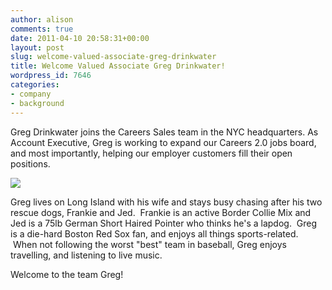 ```yaml
---
author: alison
comments: true
date: 2011-04-10 20:58:31+00:00
layout: post
slug: welcome-valued-associate-greg-drinkwater
title: Welcome Valued Associate Greg Drinkwater!
wordpress_id: 7646
categories:
- company
- background
---
```


Greg Drinkwater joins the Careers Sales team in the NYC headquarters. As Account Executive, Greg is working to expand our Careers 2.0 jobs board, and most importantly, helping our employer customers fill their open positions.

[![](/blog/images/2011-04-10-welcome-valued-associate-greg-drinkwater/greg-pic-e1302191181924.jpg)](/blog/images/2011-04-10-welcome-valued-associate-greg-drinkwater/greg-pic.jpg)

Greg lives on Long Island with his wife and stays busy chasing after his two rescue dogs, Frankie and Jed.  Frankie is an active Border Collie Mix and Jed is a 75lb German Short Haired Pointer who thinks he's a lapdog.  Greg is a die-hard Boston Red Sox fan, and enjoys all things sports-related.  When not following the worst "best" team in baseball, Greg enjoys travelling, and listening to live music.

Welcome to the team Greg!
